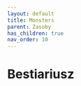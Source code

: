 ```yaml
---
layout: default
title: Monsters
parent: Zasoby
has_children: true
nav_order: 10
---
```


# Bestiariusz